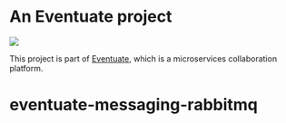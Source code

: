 # An Eventuate project

<img class="img-responsive" src="https://eventuate.io/i/logo.gif">

This project is part of [Eventuate](http://eventuate.io), which is a microservices collaboration platform.

# eventuate-messaging-rabbitmq
